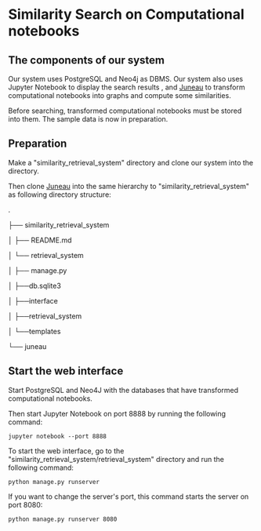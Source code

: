 # Similarity Search on Computational notebooks

## The components of our system

Our system uses PostgreSQL and Neo4j as DBMS. Our system also uses Jupyter Notebook to display the search results , and [Juneau](https://github.com/juneau-project/juneau.git) to transform computational notebooks into graphs and compute some similarities. 

Before searching, transformed computational notebooks must be stored into them.
The sample data is now in preparation.

## Preparation

Make a "similarity_retrieval_system" directory and clone our system into the directory.

Then clone [Juneau](https://github.com/juneau-project/juneau.git) into the same hierarchy to "similarity_retrieval_system" as following directory structure:

.

├── similarity_retrieval_system

│   ├── README.md

│   └── retrieval_system

│       ├── manage.py

│       ├──db.sqlite3

│       ├──interface

│       ├──retrieval_system

│       └──templates

└── juneau


## Start the web interface

Start PostgreSQL and Neo4J with the databases that have transformed computational notebooks.

Then start Jupyter Notebook on port 8888 by running the following command:

```
jupyter notebook --port 8888

```


To start the web interface, go to the "similarity_retrieval_system/retrieval_system" directory and run the following command:

```
python manage.py runserver
```

If you want to change the server's port, this command starts the server on port 8080:
```
python manage.py runserver 8080
```
